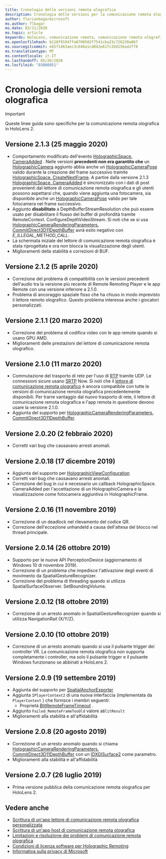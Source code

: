 ```yaml
---
title: Cronologia delle versioni remota olografica
description: Cronologia delle versioni per la comunicazione remota olografica in HoloLens 2.
author: florianbagarmicrosoft
ms.author: flbagar
ms.date: 03/11/2020
ms.topic: article
keywords: HoloLens, comunicazione remota, comunicazione remota olografica
ms.openlocfilehash: b128f91947fa8700502f7541cba23c726238a067
ms.sourcegitcommit: e65f1463aec3c040a1cd042e61fc2bd156a42ff8
ms.translationtype: MT
ms.contentlocale: it-IT
ms.lasthandoff: 05/26/2020
ms.locfileid: "83866851"
---
```

# <a name="holographic-remoting-version-history"></a>Cronologia delle versioni remota olografica

> [!IMPORTANT]
> Queste linee guida sono specifiche per la comunicazione remota olografica in HoloLens 2.

## <a name="version-213-may-25-2020"></a>Versione 2.1.3 (25 maggio 2020)<a name="v2.1.3"></a>
* Comportamento modificato dell'evento [HolographicSpace. CameraAdded](https://docs.microsoft.com/uwp/api/windows.graphics.holographic.holographicspace.cameraadded?view=winrt-18362) . Nelle versioni **precedenti non era garantito che** un [HolographicCamera](https://docs.microsoft.com/uwp/api/windows.graphics.holographic.holographiccamera?view=winrt-18362) aggiunto abbia anche un [HolographicCameraPose](https://docs.microsoft.com/uwp/api/windows.graphics.holographic.holographiccamerapose?view=winrt-18362) valido durante la creazione del frame successivo tramite [HolographicSpace. CreateNextFrame](https://docs.microsoft.com/uwp/api/windows.graphics.holographic.holographicspace.createnextframe?view=winrt-18362#Windows_Graphics_Holographic_HolographicSpace_CreateNextFrame). A partire dalla versione 2.1.3 [HolographicSpace. CameraAdded](https://docs.microsoft.com/uwp/api/windows.graphics.holographic.holographicspace.cameraadded?view=winrt-18362) è sincronizzato con i dati di post provenienti dal lettore di comunicazione remota olografica e gli utenti possono aspettarsi che, quando viene aggiunta una fotocamera, sia disponibile anche un [HolographicCameraPose](https://docs.microsoft.com/uwp/api/windows.graphics.holographic.holographiccamerapose?view=winrt-18362) valido per tale fotocamera nel frame successivo.
* Aggiunto **disabilitato** a DepthBufferStreamResolution che può essere usato per disabilitare il flusso del buffer di profondità tramite RemoteContext. ConfigureDepthVideoStream. Si noti che se si usa [HolographicCameraRenderingParameters. CommitDirect3D11DepthBuffer](https://docs.microsoft.com/uwp/api/windows.graphics.holographic.holographiccamerarenderingparameters.commitdirect3d11depthbuffer?view=winrt-18362#Windows_Graphics_Holographic_HolographicCameraRenderingParameters_CommitDirect3D11DepthBuffer_Windows_Graphics_DirectX_Direct3D11_IDirect3DSurface_) avrà esito negativo con *E_ILLEGAL_METHOD_CALL*.
* La schermata iniziale del lettore di comunicazione remota olografica è stata riprogettata e ora non blocca la visualizzazione degli utenti.
* Miglioramenti della stabilità e correzioni di BUF.

## <a name="version-212-april-5-2020"></a>Versione 2.1.2 (5 aprile 2020)<a name="v2.1.2"></a>
* Correzione del problema di compatibilità con le versioni precedenti dell'audio tra la versione più recente di Remote Remoting Player e le app Remote con una versione inferiore a 2.1.0.
* Problema di ancoraggio spaziale fisso che ha chiuso in modo imprevisto il lettore remoto olografico. Questo problema interessa anche i giocatori personalizzati.

## <a name="version-211-march-20-2020"></a>Versione 2.1.1 (20 marzo 2020)<a name="v2.1.1"></a>
* Correzione del problema di codifica video con le app remote quando si usano GPU AMD.
* Miglioramenti delle prestazioni del lettore di comunicazione remota olografico.

## <a name="version-210-march-11-2020"></a>Versione 2.1.0 (11 marzo 2020)<a name="v2.1.0"></a>
* Commutazione del trasporto di rete per l'uso di [RTP](https://en.wikipedia.org/wiki/Real-time_Transport_Protocol) tramite UDP. Le connessioni sicure usano [SRTP](https://en.wikipedia.org/wiki/Secure_Real-time_Transport_Protocol) Now. Si noti che il [lettore di comunicazione remota olografico](holographic-remoting-player.md) è ancora compatibile con tutte le versioni di comunicazione remota olografica precedentemente disponibili. Per trarre vantaggio dal nuovo trasporto di rete, il lettore di comunicazione remota olografica e l'app remota in questione devono usare la versione 2.1.0.
* Aggiunta del supporto per [HolographicCameraRenderingParameters. CommitDirect3D11DepthBuffer](https://docs.microsoft.com/uwp/api/windows.graphics.holographic.holographiccamerarenderingparameters.commitdirect3d11depthbuffer#Windows_Graphics_Holographic_HolographicCameraRenderingParameters_CommitDirect3D11DepthBuffer_Windows_Graphics_DirectX_Direct3D11_IDirect3DSurface_). 

## <a name="version-2020-february-2-2020"></a>Versione 2.0.20 (2 febbraio 2020)<a name="v2.0.20"></a>
* Corretti vari bug che causavano arresti anomali.

## <a name="version-2018-december-17-2019"></a>Versione 2.0.18 (17 dicembre 2019)<a name="v2.0.18"></a>
* Aggiunta del supporto per [HolographicViewConfiguration](https://docs.microsoft.com/uwp/api/windows.graphics.holographic.holographicviewconfiguration)
* Corretti vari bug che causavano arresti anomali.
* Correzione del bug in cui è necessario un callback HolographicSpace. CameraAdded per l'accettazione di un HolographicCamera e la visualizzazione come fotocamera aggiuntiva in HolographicFrame.

## <a name="version-2016-november-11-2019"></a>Versione 2.0.16 (11 novembre 2019)<a name="2.0.16"></a>
* Correzione di un deadlock nel rilevamento del codice QR.
* Correzione dell'eccezione unhandeld a causa dell'attesa del blocco nel thread principale.

## <a name="version-2014-october-26-2019"></a>Versione 2.0.14 (26 ottobre 2019)<a name="v2.0.14"></a>
* Supporto per le nuove API PerceptionDevice (aggiornamento di Windows 10 di novembre 2019).
* Correzione di un problema che impedisce l'attivazione degli eventi di movimento da SpatialGestureRecognizer.
* Correzione del problema di threading quando si utilizza SpatialSurfaceObserver. SetBoundingVolume.

## <a name="version-2012-october-18-2019"></a>Versione 2.0.12 (18 ottobre 2019)<a name="v2.0.12"></a>
* Correzione di un arresto anomalo in SpatialGestureRecognizer quando si utilizza NavigationRail (X/Y/Z).

## <a name="version-2010-october-10-2019"></a>Versione 2.0.10 (10 ottobre 2019)<a name="v2.0.10"></a>
* Correzione di un arresto anomalo quando si usa il pulsante trigger dei controller VR. La comunicazione remota olografica non supporta completamente i controller, ma solo il pulsante trigger e il pulsante Windows funzionano se abbinati a HoloLens 2.

## <a name="version-209-september-19-2019"></a>Versione 2.0.9 (19 settembre 2019)<a name="v2.0.9"></a>
* Aggiunta del supporto per [SpatialAnchorExporter](https://docs.microsoft.com/uwp/api/windows.perception.spatial.spatialanchorexporter)
* Aggiunta ```IPlayerContext2``` di una nuova interfaccia (implementata da ```PlayerContext``` ) che fornisce i membri seguenti:
  - Proprietà [BlitRemoteFrameTimeout](holographic-remoting-create-player.md#BlitRemoteFrameTimeout) .
* Aggiunto ```Failed_RemoteFrameTooOld``` valore a```BlitResult```
* Miglioramenti alla stabilità e all'affidabilità

## <a name="version-208-august-20-2019"></a>Versione 2.0.8 (20 agosto 2019)<a name="v2.0.8"></a>

* Correzione di un arresto anomalo quando si chiama [HolographicCameraRenderingParameters. CommitDirect3D11DepthBuffer](https://docs.microsoft.com/uwp/api/windows.graphics.holographic.holographiccamerarenderingparameters.commitdirect3d11depthbuffer) con un [IDXGISurface2](https://docs.microsoft.com/windows/win32/api/dxgi1_2/nn-dxgi1_2-idxgisurface2) come parametro.
* Miglioramenti alla stabilità e all'affidabilità

## <a name="version-207-july-26-2019"></a>Versione 2.0.7 (26 luglio 2019)<a name="v2.0.7"></a>

* Prima versione pubblica della comunicazione remota olografica per HoloLens 2.

## <a name="see-also"></a>Vedere anche
* [Scrittura di un'app lettore di comunicazione remota olografica personalizzata](holographic-remoting-create-player.md)
* [Scrittura di un'app host di comunicazione remota olografica](holographic-remoting-create-host.md)
* [Limitazioni e risoluzione dei problemi di comunicazione remota olografica](holographic-remoting-troubleshooting.md)
* [Condizioni di licenza software per Holographic Remoting](https://docs.microsoft.com/legal/mixed-reality/microsoft-holographic-remoting-software-license-terms)
* [Informativa sulla privacy di Microsoft](https://go.microsoft.com/fwlink/?LinkId=521839)
